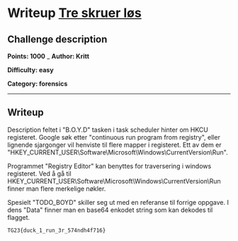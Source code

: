 # Writeup [Tre skruer løs](./README.md)

## Challenge description

**Points: 1000**
_
**Author: Kritt**

**Difficulty: easy**

**Category: forensics**

---

## Writeup

Description feltet i "B.O.Y.D" tasken i task scheduler hinter om HKCU registeret. 
Google søk etter "continuous run program from registry", eller lignende sjargonger vil henviste til flere mapper i registeret. Ett av dem er "HKEY_CURRENT_USER\Software\Microsoft\Windows\CurrentVersion\Run".

Programmet "Registry Editor" kan benyttes for traversering i windows registeret. Ved å gå til HKEY_CURRENT_USER\Software\Microsoft\Windows\CurrentVersion\Run finner man flere merkelige nøkler. 

Spesielt "TODO_BOYD" skiller seg ut med en referanse til forrige oppgave.
I dens "Data" finner man en base64 enkodet string som kan dekodes til flagget.

```
TG23{duck_1_run_3r_574ndh4f716}
```
